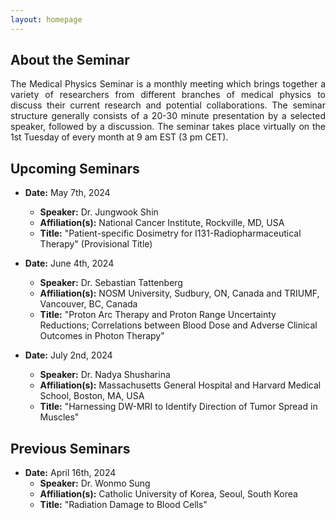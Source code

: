 ```yaml
---
layout: homepage
---
```


## About the Seminar

<div style="text-align: justify"> The Medical Physics Seminar is a monthly meeting which brings together a variety of researchers from different branches of medical physics to discuss their current research and potential collaborations. The seminar structure generally consists of a 20-30 minute presentation by a selected speaker, followed by a discussion. The seminar takes place virtually on the 1st Tuesday of every month at 9 am EST (3 pm CET). </div>


## Upcoming Seminars

- **Date:** May 7th, 2024
  - **Speaker:** Dr. Jungwook Shin
  - **Affiliation(s):** National Cancer Institute, Rockville, MD, USA
  - **Title:** "Patient-specific Dosimetry for I131-Radiopharmaceutical Therapy" (Provisional Title)

- **Date:** June 4th, 2024
  - **Speaker:** Dr. Sebastian Tattenberg
  - **Affiliation(s):** NOSM University, Sudbury, ON, Canada and TRIUMF, Vancouver, BC, Canada 
  - **Title:** "Proton Arc Therapy and Proton Range Uncertainty Reductions; Correlations between Blood Dose and Adverse Clinical Outcomes in Photon Therapy"

- **Date:** July 2nd, 2024
  - **Speaker:** Dr. Nadya Shusharina
  - **Affiliation(s):** Massachusetts General Hospital and Harvard Medical School, Boston, MA, USA
  - **Title:** "Harnessing DW-MRI to Identify Direction of Tumor Spread in Muscles"


## Previous Seminars

- **Date:** April 16th, 2024
  - **Speaker:** Dr. Wonmo Sung
  - **Affiliation(s):** Catholic University of Korea, Seoul, South Korea
  - **Title:** "Radiation Damage to Blood Cells"

